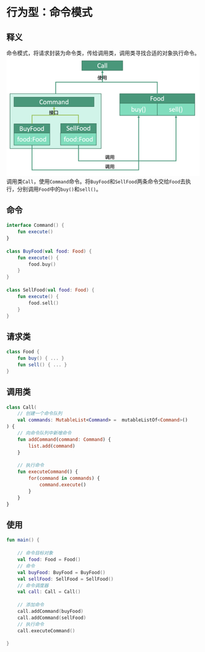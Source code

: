 # 行为型：命令模式


## 释义
命令模式，将请求封装为命令类，传给调用类，调用类寻找合适的对象执行命令。
![540f04195f757b23e8f2cb4d54e2a9e1](行为型：命令模式.resources/E3E8920B-0990-41E3-9B10-75E771363300.png "命令模式")
调用类`Call`，使用`Command`命令。将`BuyFood`和`SellFood`两条命令交给`Food`去执行，分别调用`Food`中的`buy()`和`sell()`。

## 命令
```kotlin
interface Command() {
    fun execute()
}

class BuyFood(val food: Food) {
    fun execute() { 
        food.buy() 
    }
}

class SellFood(val food: Food) {
    fun execute() { 
        food.sell()
    }
}
```

## 请求类
```kotlin
class Food {
    fun buy() { ... }
    fun sell() { ... }
}
```


## 调用类
```kotlin
class Call(
    // 创建一个命令队列
    val commands: MutableList<Command> =  mutableListOf<Command>()
) {
    // 向命令队列中新增命令
    fun addCommand(command: Command) {
        list.add(command)
    }
    
    // 执行命令
    fun executeCommand() {
        for(command in commands) {
            command.execute()
        }
    }
}
```

## 使用
```kotlin
fun main() {

    // 命令目标对象
    val food: Food = Food()
    // 命令
    val buyFood: BuyFood = BuyFood()
    val sellFood: SellFood = SellFood()
    // 命令调度器
    val call: Call = Call()
    
    // 添加命令
    call.addCommand(buyFood)
    call.addCommand(sellFood)
    // 执行命令
    call.executeCommand()
    
}
```
